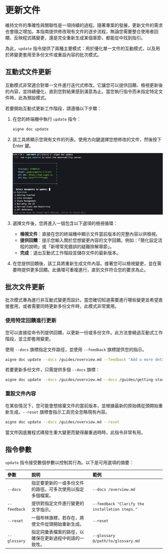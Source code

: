 # 更新文件

維持文件的準確性與關聯性是一項持續的過程。隨著專案的發展，更新文件的需求也會隨之增加。本指南提供修改現有文件的逐步流程，無論您需要整合使用者回饋、反映程式碼變更，還是完全重新生成某個章節，都能從中找到指引。

為此，`update` 指令提供了兩種主要模式：用於優化單一文件的互動模式，以及用於將變更套用至多份文件或重設內容的批次模式。

## 互動式文件更新

互動模式非常適合對單一文件進行迭代式修改。它讓您可以提供回饋、檢視更新後的內容，並持續優化，直到您對結果感到滿意為止。當您執行指令而未指定特定文件時，此為預設模式。

若要開始互動式更新工作階段，請遵循以下步驟：

1.  在您的終端機中執行 `update` 指令：

    ```bash command aigne doc update icon=lucide:terminal
    aigne doc update
    ```

2.  該工具將顯示您現有文件的列表。使用方向鍵選擇您想修改的文件，然後按下 Enter 鍵。

    ![互動式文件更新提示的螢幕截圖，顯示可供選擇的文件列表。](../assets/screenshots/doc-update.png)

3.  選擇文件後，您將進入一個包含以下選項的檢視循環：
    *   **檢視文件**：直接在您的終端機中顯示文件當前版本的完整內容以供檢視。
    *   **提供回饋**：提示您輸入關於您想變更內容的文字回饋。例如：「簡化設定流程的說明」或「新增常見錯誤的疑難排解章節」。
    *   **完成**：退出互動式工作階段並儲存文件的最新版本。

4.  在您提供回饋後，該工具將重新生成文件內容。接著您可以檢視變更，並在需要時提供更多回饋。此循環可重複進行，直到文件符合您的要求為止。

## 批次文件更新

批次模式專為進行非互動式變更而設計。當您確切知道需要進行哪些變更並希望直接套用，或者需要同時更新多份文件時，此模式非常實用。

### 使用特定回饋進行更新

您可以直接從命令列提供回饋，以更新一份或多份文件。此方法會繞過互動式工作階段，並立即套用變更。

使用 `--docs` 旗標指定文件路徑，並使用 `--feedback` 旗標提供您的指示。

```bash command aigne doc update with feedback icon=lucide:terminal
aigne doc update --docs /guides/overview.md --feedback "Add a more detailed explanation of the core features."
```

若要更新多份文件，只需提供多個 `--docs` 旗標：

```bash command aigne doc update multiple docs icon=lucide:terminal
aigne doc update --docs /guides/overview.md --docs /guides/getting-started.md --feedback "Ensure the tone is consistent across both documents."
```

### 重設文件內容

在某些情況下，您可能會想捨棄文件的當前版本，並根據最新的原始碼從頭開始重新生成。`--reset` 旗標會指示工具完全忽略現有內容。

```bash command aigne doc update with reset icon=lucide:terminal
aigne doc update --docs /guides/overview.md --reset
```

當文件因底層程式碼發生重大變更而變得嚴重過時時，此指令非常有用。

## 指令參數

`update` 指令接受數個參數以控制其行為。以下是可用選項的摘要：

| 參數 | 說明 | 範例 |
| :--------- | :------------------------------------------------------------------------------------------------------ | :------------------------------------------------------- |
| `--docs` | 指定要更新的一或多份文件的路徑。可多次使用以指定多個檔案。 | `--docs /overview.md` |
| `--feedback` | 提供對指定文件進行變更的文字指示。 | `--feedback "Clarify the installation steps."` |
| `--reset` | 一個布林旗標，若存在，將使文件從頭開始重新生成。 | `--reset` |
| `--glossary` | 指定詞彙表檔案的路徑，以確保在更新過程中術語的一致性。 | `--glossary @/path/to/glossary.md` |